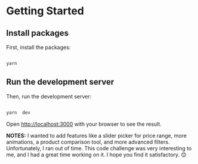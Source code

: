 # Getting Started

## Install packages

First, install the packages:

```bash

yarn

```

## Run the development server

Then, run the development server:

```bash

yarn  dev

```

Open [http://localhost:3000](http://localhost:3000) with your browser to see the result.

**NOTES:**
I wanted to add features like a slider picker for price range, more animations, a product comparison tool, and more advanced filters. Unfortunately, I ran out of time. This code challenge was very interesting to me, and I had a great time working on it. I hope you find it satisfactory. :blush:

